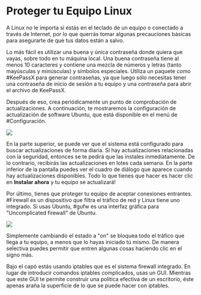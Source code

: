 # Proteger tu Equipo Linux
A Linux no le importa si estás en el teclado de un equipo o conectado a través de Internet, por lo que querrás tomar algunas precauciones básicas para asegurarte de que tus datos están a salvo.

Lo más fácil es utilizar una buena y única contraseña donde quiera que vayas, sobre todo en tu máquina local. Una buena contraseña tiene al menos 10 caracteres y contiene una mezcla de números y letras (tanto mayúsculas y minúsculas) y símbolos especiales. Utiliza un paquete como #KeePassX para generar contraseñas, ya que luego sólo necesitas tener una contraseña de inicio de sesión a tu equipo y una contraseña para abrir el archivo de KeePassX.

Después de eso, crea periódicamente un punto de comprobación de actualizaciones. A continuación, te mostraremos la configuración de actualización de software Ubuntu, que está disponible en el menú de #Configuración.

![](https://ndg-content-dev.s3.amazonaws.com/media/images/3.7_1.png)

En la parte superior, se puede ver que el sistema está configurado para buscar actualizaciones de forma diaria. Si hay actualizaciones relacionadas con la seguridad, entonces se te pedirá que las instales inmediatamente. De lo contrario, recibirás las actualizaciones en lotes cada semana. En la parte inferior de la pantalla puedes ver el cuadro de diálogo que aparece cuando hay actualizaciones disponibles. Todo lo que tienes que hacer es hacer clic en **Instalar ahora** y tu equipo se actualizará!

Por último, tienes que proteger tu equipo de aceptar conexiones entrantes. #Firewall es un dispositivo que filtra el tráfico de red y Linux tiene uno integrado. Si usas Ubuntu, #gufw es una interfaz gráfica para "Uncomplicated firewall" de Ubuntu.

![](https://ndg-content-dev.s3.amazonaws.com/media/images/3.7_2.png)

Simplemente cambiando el estado a "on" se bloquea todo el tráfico que llega a tu equipo, a menos que lo hayas iniciado tú mismo. De manera selectiva puedes permitir que entren algunas cosas haciendo clic en el signo más.

Bajo el capó estás usando iptables que es el sistema firewall integrado. En lugar de introducir comandos iptables complicados, usas un GUI. Mientras que este GUI te permite construir una política efectiva de un escritorio, éste apenas araña la superficie de lo que se puede hacer con iptables.